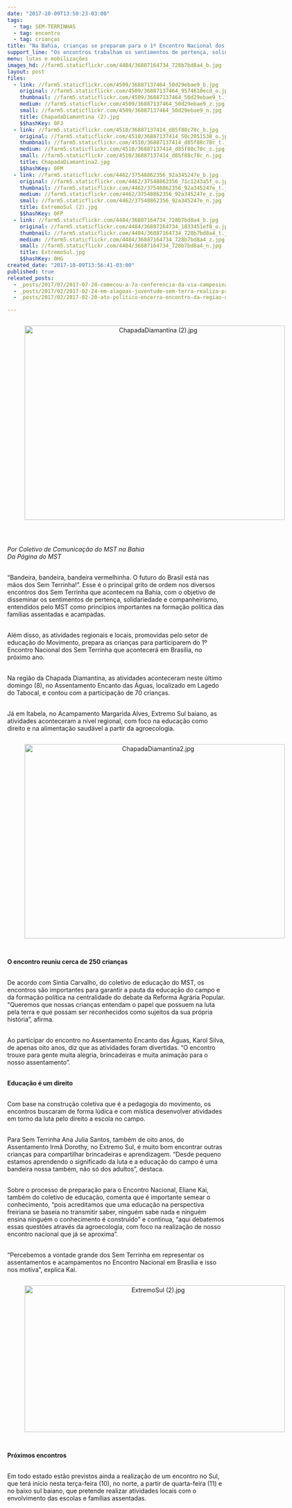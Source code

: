```yaml
---
date: "2017-10-09T13:50:23-03:00"
tags:
  - tag: SEM-TERRINHAS
  - tag: encontro
  - tag: crianças
title: "Na Bahia, crianças se preparam para o 1º Encontro Nacional dos Sem Terrinha\n"
support_line: "Os encontros trabalham os sentimentos de pertença, solidariedade e companheirismo, entendidos pelo MST como princípios importantes na formação política"
menu: lutas e mobilizações
images_hd: //farm5.staticflickr.com/4484/36887164734_728b7bd8a4_b.jpg
layout: post
files:
  - link: //farm5.staticflickr.com/4509/36887137464_50d29ebae9_b.jpg
    original: //farm5.staticflickr.com/4509/36887137464_9574610ecd_o.jpg
    thumbnail: //farm5.staticflickr.com/4509/36887137464_50d29ebae9_t.jpg
    medium: //farm5.staticflickr.com/4509/36887137464_50d29ebae9_z.jpg
    small: //farm5.staticflickr.com/4509/36887137464_50d29ebae9_n.jpg
    title: ChapadaDiamantina (2).jpg
    $$hashKey: 0FJ
  - link: //farm5.staticflickr.com/4510/36887137414_d85f88c78c_b.jpg
    original: //farm5.staticflickr.com/4510/36887137414_50c2051538_o.jpg
    thumbnail: //farm5.staticflickr.com/4510/36887137414_d85f88c78c_t.jpg
    medium: //farm5.staticflickr.com/4510/36887137414_d85f88c78c_z.jpg
    small: //farm5.staticflickr.com/4510/36887137414_d85f88c78c_n.jpg
    title: ChapadaDiamantina2.jpg
    $$hashKey: 0FM
  - link: //farm5.staticflickr.com/4462/37548862356_92a345247e_b.jpg
    original: //farm5.staticflickr.com/4462/37548862356_71c1243a5f_o.jpg
    thumbnail: //farm5.staticflickr.com/4462/37548862356_92a345247e_t.jpg
    medium: //farm5.staticflickr.com/4462/37548862356_92a345247e_z.jpg
    small: //farm5.staticflickr.com/4462/37548862356_92a345247e_n.jpg
    title: ExtremoSul (2).jpg
    $$hashKey: 0FP
  - link: //farm5.staticflickr.com/4484/36887164734_728b7bd8a4_b.jpg
    original: //farm5.staticflickr.com/4484/36887164734_1833451ef8_o.jpg
    thumbnail: //farm5.staticflickr.com/4484/36887164734_728b7bd8a4_t.jpg
    medium: //farm5.staticflickr.com/4484/36887164734_728b7bd8a4_z.jpg
    small: //farm5.staticflickr.com/4484/36887164734_728b7bd8a4_n.jpg
    title: ExtremoSul.jpg
    $$hashKey: 0HG
created_date: "2017-10-09T13:56:41-03:00"
published: true
releated_posts:
  - _posts/2017/07/2017-07-20-comecou-a-7a-conferencia-da-via-campesina-camponeses-de-70-paises-se-reunem-para-criar-soberania-alimentar.md
  - _posts/2017/02/2017-02-24-em-alagoas-juventude-sem-terra-realiza-preparacao-para-mutirao-de-trabalho-de-base.md
  - _posts/2017/02/2017-02-20-ato-politico-encerra-encontro-da-regiao-oeste-no-parana.md

---
```

<div style="text-align:center">
<figure class="image" style="display:inline-block"><img alt="ChapadaDiamantina (2).jpg" height="448" src="//farm5.staticflickr.com/4509/36887137464_50d29ebae9_b.jpg" width="600" />
<figcaption></figcaption>
</figure>
</div>

<p>&nbsp;</p>

<p><em>Por Coletivo de Comunica&ccedil;&atilde;o do MST na Bahia<br />
Da P&aacute;gina do MST</em></p>

<p><br />
&ldquo;Bandeira, bandeira, bandeira vermelhinha. O futuro do Brasil est&aacute; nas m&atilde;os dos Sem Terrinha!&rdquo;. Esse &eacute; o principal grito de ordem nos diversos encontros dos Sem Terrinha que acontecem na Bahia, com o objetivo de disseminar os sentimentos de perten&ccedil;a, solidariedade e companheirismo, entendidos pelo MST como princ&iacute;pios importantes na forma&ccedil;&atilde;o pol&iacute;tica das fam&iacute;lias assentadas e acampadas.</p>

<p><br />
Al&eacute;m disso, as atividades regionais e locais, promovidas pelo setor de educa&ccedil;&atilde;o do Movimento, prepara as crian&ccedil;as para participarem do 1&ordm; Encontro Nacional dos Sem Terrinha que acontecer&aacute; em Bras&iacute;lia, no pr&oacute;ximo ano.</p>

<p><br />
Na regi&atilde;o da Chapada Diamantina, as atividades aconteceram neste &uacute;ltimo domingo (8), no Assentamento Encanto das &Aacute;guas, localizado em Lagedo do Tabocal, e contou com a participa&ccedil;&atilde;o de 70 crian&ccedil;as.</p>

<p><br />
J&aacute; em Itabela, no Acampamento Margarida Alves, Extremo Sul baiano, as atividades aconteceram a n&iacute;vel regional, com foco na educa&ccedil;&atilde;o como direito e na alimenta&ccedil;&atilde;o saud&aacute;vel a partir da agroecologia.</p>

<div style="text-align:center">
<figure class="image" style="display:inline-block"><img alt="ChapadaDiamantina2.jpg" height="448" src="//farm5.staticflickr.com/4510/36887137414_d85f88c78c_b.jpg" width="600" />
<figcaption></figcaption>
</figure>
</div>

<p><br />
<strong>O encontro reuniu cerca de 250 crian&ccedil;as</strong></p>

<p><br />
De acordo com Sintia Carvalho, do coletivo de educa&ccedil;&atilde;o do MST, os encontros s&atilde;o importantes para garantir a pauta da educa&ccedil;&atilde;o do campo e da forma&ccedil;&atilde;o pol&iacute;tica na centralidade do debate da Reforma Agr&aacute;ria Popular. &ldquo;Queremos que nossas crian&ccedil;as entendam o papel que possuem na luta pela terra e que possam ser reconhecidos como sujeitos da sua pr&oacute;pria hist&oacute;ria&rdquo;, afirma.</p>

<p><br />
Ao participar do encontro no Assentamento Encanto das &Aacute;guas, Karol Silva, de apenas oito anos, diz que as atividades foram divertidas. &ldquo;O encontro trouxe para gente muita alegria, brincadeiras e muita anima&ccedil;&atilde;o para o nosso assentamento&rdquo;.</p>

<p><br />
<strong>Educa&ccedil;&atilde;o &eacute; um direito</strong></p>

<p><br />
Com base na constru&ccedil;&atilde;o coletiva que &eacute; a pedagogia do movimento, os encontros buscaram de forma l&uacute;dica e com m&iacute;stica desenvolver atividades em torno da luta pelo direito a escola no campo.</p>

<p><br />
Para Sem Terrinha Ana Julia Santos, tamb&eacute;m de oito anos, do Assentamento Irm&atilde; Dorothy, no Extremo Sul, &eacute; muito bom encontrar outras crian&ccedil;as para compartilhar brincadeiras e aprendizagem. &ldquo;Desde pequeno estamos aprendendo o significado da luta e a educa&ccedil;&atilde;o do campo &eacute; uma bandeira nossa tamb&eacute;m, n&atilde;o s&oacute; dos adultos&rdquo;, destaca.</p>

<p><br />
Sobre o processo de prepara&ccedil;&atilde;o para o Encontro Nacional, Eliane Kai, tamb&eacute;m do coletivo de educa&ccedil;&atilde;o, comenta que &eacute; importante semear o conhecimento, &ldquo;pois acreditamos que uma educa&ccedil;&atilde;o na perspectiva freiriana se baseia no transmitir saber, ningu&eacute;m sabe nada e ningu&eacute;m ensina ningu&eacute;m o conhecimento &eacute; constru&iacute;do&rdquo; e continua, &ldquo;aqui debatemos essas quest&otilde;es atrav&eacute;s da agroecologia, com foco na realiza&ccedil;&atilde;o de nosso encontro nacional que j&aacute; se aproxima&rdquo;.</p>

<p><br />
&ldquo;Percebemos a vontade grande dos Sem Terrinha em representar os assentamentos e acampamentos no Encontro Nacional em Bras&iacute;lia e isso nos motiva&rdquo;, explica Kai.</p>

<div style="text-align:center">
<figure class="image" style="display:inline-block"><img alt="ExtremoSul (2).jpg" height="338" src="//farm5.staticflickr.com/4462/37548862356_92a345247e_b.jpg" width="600" />
<figcaption></figcaption>
</figure>
</div>

<p><br />
<strong>Pr&oacute;ximos encontros</strong></p>

<p><br />
Em todo estado est&atilde;o previstos ainda a realiza&ccedil;&atilde;o de um encontro no Sul, que ter&aacute; in&iacute;cio nesta ter&ccedil;a-feira (10), no norte, a partir de quarta-feira (11) e no baixo sul baiano, que pretende realizar atividades locais com o envolvimento das escolas e fam&iacute;lias assentadas.</p>
